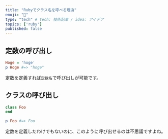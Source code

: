 ```yaml
---
title: "Rubyでクラス名を呼べる理由"
emoji: "🦧"
type: "tech" # tech: 技術記事 / idea: アイデア
topics: ['ruby']
published: false
---
```


## 定数の呼び出し
```ruby
Hoge = 'hoge'
p Hoge #=> "hoge"
```

定数を定義すれば`定数名`で呼び出しが可能です。

## クラスの呼び出し
```ruby
class Foo
end

p Foo #=> Foo
```

定数を定義したわけでもないのに、このように呼び出せるのは不思議ですよね。


